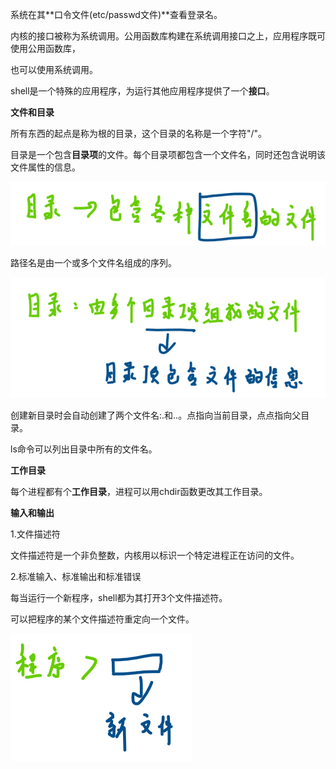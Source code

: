 系统在其**口令文件(etc/passwd文件)**查看登录名。

内核的接口被称为系统调用。公用函数库构建在系统调用接口之上，应用程序既可使用公用函数库，

也可以使用系统调用。

shell是一个特殊的应用程序，为运行其他应用程序提供了一个**接口**。

**文件和目录**

所有东西的起点是称为根的目录，这个目录的名称是一个字符"/"。

目录是一个包含**目录项**的文件。每个目录项都包含一个文件名，同时还包含说明该文件属性的信息。

![image-20220103204849757](Image/11.png)

路径名是由一个或多个文件名组成的序列。

![image-20220103205151559](Image/10.png)

创建新目录时会自动创建了两个文件名:.和..。点指向当前目录，点点指向父目录。

ls命令可以列出目录中所有的文件名。

**工作目录**

每个进程都有个**工作目录**，进程可以用chdir函数更改其工作目录。

**输入和输出**

1.文件描述符

文件描述符是一个非负整数，内核用以标识一个特定进程正在访问的文件。

2.标准输入、标准输出和标准错误

每当运行一个新程序，shell都为其打开3个文件描述符。

可以把程序的某个文件描述符重定向一个文件。

![image-20220103215554879](Image/9.png)



